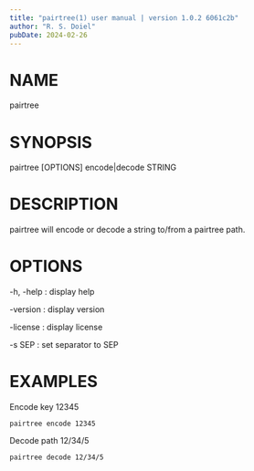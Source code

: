 ```yaml
---
title: "pairtree(1) user manual | version 1.0.2 6061c2b"
author: "R. S. Doiel"
pubDate: 2024-02-26
---
```


# NAME

pairtree

# SYNOPSIS

pairtree [OPTIONS] encode|decode STRING

# DESCRIPTION

pairtree will encode or decode a string to/from a pairtree path.

# OPTIONS

-h, -help
: display help

-version
: display version

-license
: display license

-s SEP
: set separator to SEP

# EXAMPLES

Encode key 12345

~~~shell
pairtree encode 12345
~~~

Decode path 12/34/5

~~~shell
pairtree decode 12/34/5
~~~

